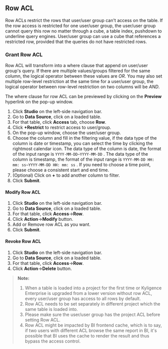 ## Row ACL

Row ACLs restrict the rows that user/user group can't access on the table. If the row access is restricted for one user/user group, the user/user group cannot query this row no matter through a cube, a table index, pushdown to underline query engines. User/user group can use a cube that references a restricted row, provided that the queries do not have restricted rows.

### Grant Row ACL

Row ACL will transform into a where clause that append on user/user group's query. If there are multiple values/groups filtered for the same column, the logical operator between these values are *OR*.  You may also set multiple row-level restriction at the same time for a user/user group, the logical operator between row-level restriction on two columns will be *AND*.

The where clause for row ACL can be previewed by clicking on the **Preview** hyperlink on the pop-up window. 

1. Click **Studio** on the left-side navigation bar.
2. Go to **Data Source**, click on a loaded table.
3. For that table, click **Access** tab, choose **Row**. 
4. Click **+Restrict** to restrict access to user/group. 
5. On the pop-up window, choose the user/user group.
6. Choose the column and fill in the filtering value, if the data type of the column is date or timestamp, you can select the time by clicking the rightmost calendar icon. The data type of the column is date, the format of the input range is `YYYY-MM-DD~YYYY-MM-DD` . The data type of the column is timestamp, the format of the input range is `YYYY-MM-DD HH: mm: ss~YYYY-MM-DD HH: mm: ss` . If you need to choose a time point, please choose a consistent start and end time.
7. (Optional) Click on **+** to add another column to filter. 
8. Click **Submit**.


#### Modify Row ACL

1. Click **Studio** on the left-side navigation bar.
2. Go to **Data Source**, click on a loaded table.
3. For that table, click **Access**->**Row**. 
4. Click **Action**->**Modify** button.
5. Add or Remove row ACL as you want.
6. Click **Submit**.

#### Revoke Row ACL

1. Click **Studio** on the left-side navigation bar.
2. Go to **Data Source**, click on a loaded table.
3. For that table, click **Access**->**Row**. 
4. Click **Action**->**Delete** button.



> **Note:**
>
> 1. When a table is loaded into a project for the first time or Kyligence Enterprise is upgraded from a lower version without row ACL, every user/user group has access to all rows by default.
> 2. Row ACL needs to be set separately in different project which the same table is loaded into.
> 3. Please make sure the user/user group has the project ACL before setting Row ACL.
> 4. Row ACL might be impacted by BI frontend cache, which is to say, if two users with different ACL browse the same report in BI, it's possible that BI uses the cache to render the result and thus bypass the access control.  

